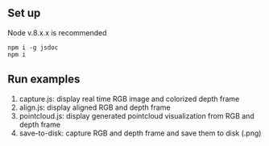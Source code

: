 ## Set up
Node v.8.x.x is recommended
```
npm i -g jsdoc
npm i
```
## Run examples
1. capture.js: display real time RGB image and colorized depth frame
2. align.js: display aligned RGB and depth frame
3. pointcloud.js: display generated pointcloud visualization from RGB and depth frame
4. save-to-disk: capture RGB and depth frame and save them to disk (.png)

